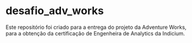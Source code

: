 # desafio_adv_works
Este repositório foi criado para a entrega do projeto da Adventure Works, para a obtenção da certificação de Engenheira de Analytics da Indicium.
